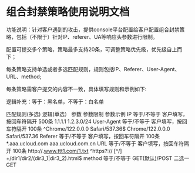 # 组合封禁策略使用说明文档

功能说明：针对客户遇到的攻击，提供console平台配置给客户配置组合封禁策略，包括（不限于）针对IP、referer、UA等响应头参数进行限制。

配置可提交多个策略，策略最多支持20条，可调整策略优先级，优先级自上而下；

每条策略支持单选或者多选匹配规则，规则包括IP、Referer、User-Agent、URL、method;

每条策略需客户提交的内容不一致，具体填写规则和示例如下:

逻辑补充：等于：黑名单，不等于：白名单

匹配规则(多选)	逻辑(单选）	参数	参数限制	参数示例
IP	等于/不等于	客户填写，按回车符隔开	500条	1.1.1.1
1.2.3.0/24
User-Agent	等于/不等于	客户填写，按回车符隔开	100条	^Chrome/122.0.0.0 Safari/537.36$
Chrome/122.0.0.0 Safari/537.36
Referer	等于/不等于	客户填写，按回车符隔开	100条	*.aaa.ucloud.com
aaa.ucloud.com.cn
URL	等于/不等于	客户填写，按回车符隔开	100条	http://.www.ttt1.com/1.txt
^https?:// [^/] +/dir1/dir2/(dir3_1|dir3_2).html$
method	等于/不等于	GET(默认)/POST 二选一		GET
